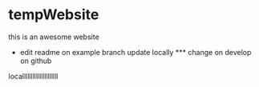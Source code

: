 # tempWebsite
 this is an awesome website
 * edit readme on example branch
 update locally
 *** change on develop on github
 

localllllllllllllllllllll

